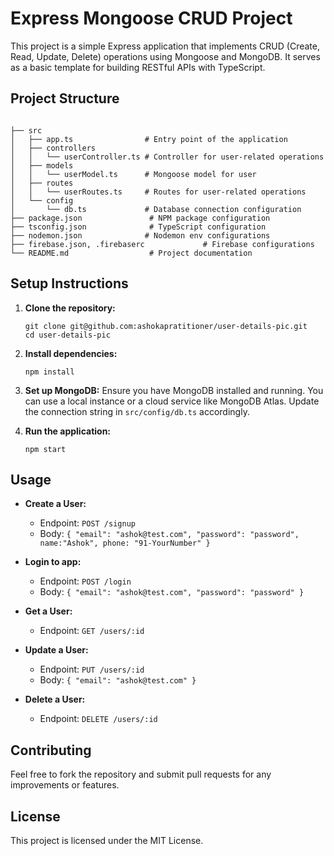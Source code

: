 # Express Mongoose CRUD Project

This project is a simple Express application that implements CRUD (Create, Read, Update, Delete) operations using Mongoose and MongoDB. It serves as a basic template for building RESTful APIs with TypeScript.

## Project Structure

```

├── src
│   ├── app.ts                # Entry point of the application
│   ├── controllers
│   │   └── userController.ts # Controller for user-related operations
│   ├── models
│   │   └── userModel.ts      # Mongoose model for user
│   ├── routes
│   │   └── userRoutes.ts     # Routes for user-related operations
│   └── config
│       └── db.ts             # Database connection configuration
├── package.json               # NPM package configuration
├── tsconfig.json              # TypeScript configuration
├── nodemon.json              # Nodemon env configurations
├── firebase.json, .firebaserc             # Firebase configurations
└── README.md                  # Project documentation
```

## Setup Instructions

1. **Clone the repository:**
   ```
   git clone git@github.com:ashokapratitioner/user-details-pic.git
   cd user-details-pic
   ```

2. **Install dependencies:**
   ```
   npm install
   ```

3. **Set up MongoDB:**
   Ensure you have MongoDB installed and running. You can use a local instance or a cloud service like MongoDB Atlas. Update the connection string in `src/config/db.ts` accordingly. 

4. **Run the application:**
   ```
   npm start
   ```

## Usage

- **Create a User:**
  - Endpoint: `POST /signup`
  - Body: `{ "email": "ashok@test.com", "password": "password", name:"Ashok", phone: "91-YourNumber" }`

- **Login to app:**
  - Endpoint: `POST /login`
  - Body: `{ "email": "ashok@test.com", "password": "password" }`

- **Get a User:**
  - Endpoint: `GET /users/:id`

- **Update a User:**
  - Endpoint: `PUT /users/:id`
  - Body: `{ "email": "ashok@test.com" }`

- **Delete a User:**
  - Endpoint: `DELETE /users/:id`

## Contributing

Feel free to fork the repository and submit pull requests for any improvements or features.

## License

This project is licensed under the MIT License.
